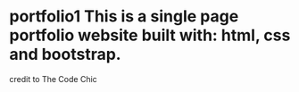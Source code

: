 # portfolio1 This is a single page portfolio website built with: html, css and bootstrap.
credit to The Code Chic

